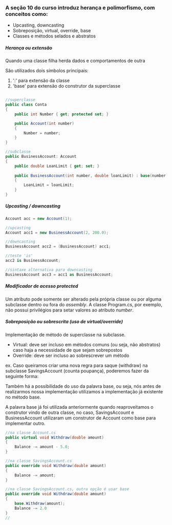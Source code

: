 ### A seção 10 do curso introduz herança e polimorfismo, com conceitos como:

- Upcasting, downcasting
- Sobreposição, virtual, override, base
- Classes e métodos selados e abstratos

##### Herança ou extensão

Quando uma classe filha herda dados e comportamentos de outra

São utilizados dois símbolos principais: 

1. ':' para extensão da classe
2. 'base' para extensão do construtor da superclasse

```csharp

//superclasse
public class Conta
{
    public int Number { get; protected set; }

    public Account(int number)
    {
        Number = number;
    }
}

//subclasse
public BusinessAccount: Account
{
    public double LoanLimit { get; set; }
    
    public BusinessAccount(int number, double loanLimit) : base(number)
    {
        LoanLimit = loanLimit;
    }
}

```

##### Upcasting / downcasting

```csharp
Account acc = new Account(1);

//upcasting
Account acc1 = new BusinessAccount(2, 200.0);

//downcasting
BusinessAccount acc2 = (BusinessAccount) acc1;

//teste 'is'
acc2 is BusinessAccount;

//sintaxe alternativa para downcasting
BusinessAccount acc3 = acc1 as BusinessAccount;
```

##### Modificador de acesso *protected*

Um atributo pode somente ser alterado pela própria classe ou por alguma subclasse dentro ou fora do *assembly*. A classe Program.cs, por exemplo, não possui privilégios para setar valores ao atributo *number*.

##### Sobreposição ou sobrescrita (uso de virtual/override)

Implementação de método de superclasse na subclasse.

- Virtual: deve ser incluso em métodos comuns (ou seja, não abstratos) caso haja a necessidade de que sejam sobrepostos
- Override: deve ser incluso ao sobrescrever um método

ex. Caso queiramos criar uma nova regra para saque (withdraw) na subclasse SavingsAccount (counta poupança), poderemos fazer da seguinte forma:

Também há a possibilidade do uso da palavra base, ou seja, nós antes de realizarmos nossa implementação utilizamos a implementação já existente no método base.

A palavra base já foi utilizada anteriormente quando reaproveitamos o construtor vindo de outra classe, no caso, SavingsAccount e BusinessAccount utilizaram um construtor de Account como base para implementar outro.

```csharp
//na classe Account.cs
public virtual void Withdraw(double amount)
{
    Balance -= amount - 5.0;
}

//na classe SavingsAccount.cs
public override void Withdraw(double amount)
{
    Balance -= amount;
}

//na classe SavingsAccount.cs, outra opção é usar base
public override void Withdraw(double amount)
{
    base.Withdraw(amount);
    Balance -= 2.0
}
//
```